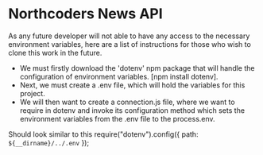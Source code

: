 # Northcoders News API

As any future developer will not able to have any access to the necessary environment variables, here are a list of instructions for those who wish to clone this work in the future.

- We must firstly download the 'dotenv' npm package that will handle the configuration of environment variables. [npm install dotenv].
- Next, we must create a .env file, which will hold the variables for this project. 
- We will then want to create a connection.js file, where we want to require in dotenv and invoke its configuration method which sets the environment variables from the .env file to the process.env.

Should look similar to this
require("dotenv").config({ path: `${__dirname}/../.env` });
